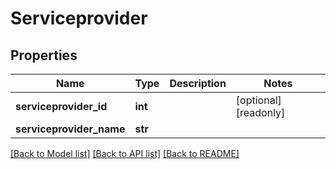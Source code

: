 # Serviceprovider

## Properties
Name | Type | Description | Notes
------------ | ------------- | ------------- | -------------
**serviceprovider_id** | **int** |  | [optional] [readonly] 
**serviceprovider_name** | **str** |  | 

[[Back to Model list]](../README.md#documentation-for-models) [[Back to API list]](../README.md#documentation-for-api-endpoints) [[Back to README]](../README.md)


